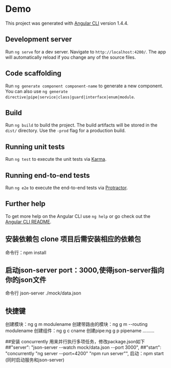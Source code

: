 # Demo

This project was generated with [Angular CLI](https://github.com/angular/angular-cli) version 1.4.4.

## Development server

Run `ng serve` for a dev server. Navigate to `http://localhost:4200/`. The app will automatically reload if you change any of the source files.

## Code scaffolding

Run `ng generate component component-name` to generate a new component. You can also use `ng generate directive|pipe|service|class|guard|interface|enum|module`.

## Build

Run `ng build` to build the project. The build artifacts will be stored in the `dist/` directory. Use the `-prod` flag for a production build.

## Running unit tests

Run `ng test` to execute the unit tests via [Karma](https://karma-runner.github.io).

## Running end-to-end tests

Run `ng e2e` to execute the end-to-end tests via [Protractor](http://www.protractortest.org/).

## Further help

To get more help on the Angular CLI use `ng help` or go check out the [Angular CLI README](https://github.com/angular/angular-cli/blob/master/README.md).

## 安装依赖包 clone 项目后需安装相应的依赖包
命令行：npm install 


## 启动json-server port：3000,使得json-server指向你的json文件
命令行 json-server ./mock/data.json  

## 快捷键
创建模块：ng g m modulename
创建带路由的模块：ng g m --routing modulename
创建组件：ng g c cname
创建pipe:ng g p pipename
.........

##安装 concurrently 用来并行执行多项任务，修改package.json如下 
 ##"server": "json-server --watch mock/data.json --port 3000",
  ##"start": "concurrently \"ng server --port=4200\" \"npm run server\"",
 启动：npm start (同时启动服务和json-server)
